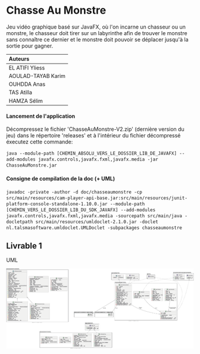 # Chasse Au Monstre

Jeu vidéo graphique basé sur JavaFX, où l'on incarne un chasseur ou un monstre, le chasseur doit tirer sur un labyrinthe afin de trouver le monstre sans connaître ce dernier et le monstre doit pouvoir se déplacer jusqu'à la sortie pour gagner.

| Auteurs  |
| :--------------- |
| EL ATIFI Yliess |
| AOULAD-TAYAB Karim | 
| OUHDDA Anas |
| TAS Atilla |
| HAMZA Sélim|

#### Lancement de l'application

Décompressez le fichier 'ChasseAuMonstre-V2.zip' (dernière version du jeu) dans le répertoire 'releases' et à l'intérieur du fichier décompressé éxecutez cette commande:

```
java --module-path [CHEMIN_ABSOLU_VERS_LE_DOSSIER_LIB_DE_JAVAFX] --add-modules javafx.controls,javafx.fxml,javafx.media -jar ChasseAuMonstre.jar
```

#### Consigne de compilation de la doc (+ UML)

```
javadoc -private -author -d doc/chasseaumonstre -cp src/main/resources/cam-player-api-base.jar:src/main/resources/junit-platform-console-standalone-1.10.0.jar --module-path [CHEMIN_VERS_LE_DOSSIER_LIB_DU_SDK_JAVAFX] --add-modules javafx.controls,javafx.fxml,javafx.media -sourcepath src/main/java -docletpath src/main/resources/umldoclet-2.1.0.jar -doclet nl.talsmasoftware.umldoclet.UMLDoclet -subpackages chasseaumonstre
```

## Livrable 1

UML

![uml](doc/livrable-1/rapports/img/Diagramme_de_classes.png)
